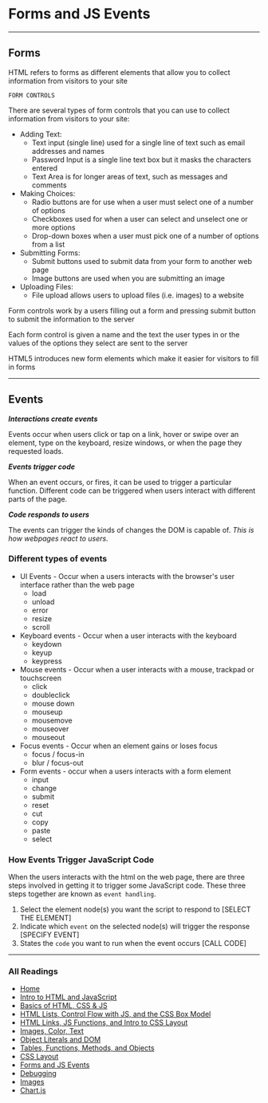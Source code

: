 # Forms and JS Events

***

## Forms

HTML refers to forms as different elements that allow you to collect information from visitors to your site

`FORM CONTROLS`

There are several types of form controls that you can use to collect information from visitors to your site:

* Adding Text:
  * Text input (single line) used for a single line of text such as email addresses and names
  * Password Input is a single line text box but it masks the characters entered
  * Text Area is for longer areas of text, such as messages and comments
* Making Choices:
  * Radio buttons are for use when a user must select one of a number of options
  * Checkboxes used for when a user can select and unselect one or more options
  * Drop-down boxes when a user must pick one of a number of options from a list
* Submitting Forms:
  * Submit buttons used to submit data from your form to another web page
  * Image buttons are used when you are submitting an image
* Uploading Files:
  * File upload allows users to upload files (i.e. images) to a website

Form controls work by a users filling out a form and pressing submit button to submit the information to the server

Each form control is given a name and the text the user types in or the values of the options they select are sent to the server

HTML5 introduces new form elements which make it easier for visitors to fill in forms

***

## Events

***Interactions create events***

Events occur when users click or tap on a link, hover or swipe over an element, type on the keyboard, resize windows, or when the page they requested loads.

***Events trigger code***

When an event occurs, or fires, it can be used to trigger a particular function. Different code can be triggered when users interact with different parts of the page.

***Code responds to users***

The events can trigger the kinds of changes the DOM is capable of. *This is how webpages react to users.*

### Different types of events

* UI Events - Occur when a users interacts with the browser's user interface rather than the web page
  * load
  * unload
  * error
  * resize
  * scroll
* Keyboard events - Occur when a user interacts with the keyboard
  * keydown
  * keyup
  * keypress
* Mouse events - Occur when a user interacts with a mouse, trackpad or touchscreen
  * click
  * doubleclick
  * mouse down
  * mouseup
  * mousemove
  * mouseover
  * mouseout
* Focus events - Occur when an element gains or loses focus
  * focus / focus-in
  * blur / focus-out
* Form events - occur when a users interacts with a form element
  * input
  * change
  * submit
  * reset
  * cut
  * copy
  * paste
  * select

### How Events Trigger JavaScript Code

When the users interacts with the html on the web page, there are three steps involved in getting it to trigger some JavaScript code. These three steps together are known as `event handling`.

1. Select the element node(s) you want the script to respond to [SELECT THE ELEMENT]
2. Indicate which `event` on the selected node(s) will trigger the response [SPECIFY EVENT]
3. States the `code` you want to run when the event occurs [CALL CODE]

***

### All Readings

* [Home](README.md)
* [Intro to HTML and JavaScript](class-01.md)
* [Basics of HTML, CSS & JS](class-02.md)
* [HTML Lists, Control Flow with JS, and the CSS Box Model](class-03.md)
* [HTML Links, JS Functions, and Intro to CSS Layout](class-04.md)
* [Images, Color, Text](class-05.md)
* [Object Literals and DOM](class-06.md)
* [Tables, Functions, Methods, and Objects](class-07.md)
* [CSS Layout](class-08.md)
* [Forms and JS Events](class-09.md)
* [Debugging](class-10.md)
* [Images](class-11.md)
* [Chart.js](class-12.md)
